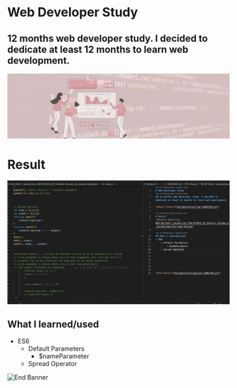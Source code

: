 # Web Developer Study
## 12 months web developer study. I decided to dedicate at least 12 months to learn web development.

![Begin Banner](Documentation/top-1200x350.gif)
 
# Result
![Middle Banner](/WDS-30_ES6-7_JavaScript_ES6-ES2015_07_Default_Params_&_Spread_Operator/wds-30.png)
   
## What I learned/used
* ES6
    * Default Parameters
        * $nameParameter
    * Spread Operator
        



      

![End Banner](Documentation/botton-1200x350.gif)